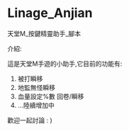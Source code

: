 # Linage_Anjian

天堂M_按鍵精靈助手_腳本

介紹:

這是天堂M手遊的小助手,它目前的功能有:

1. 被打瞬移  
2. 地監無怪瞬移
3. 血量設定%數 回卷/瞬移
4. ...陸續增加中

歡迎一起討論 : )
